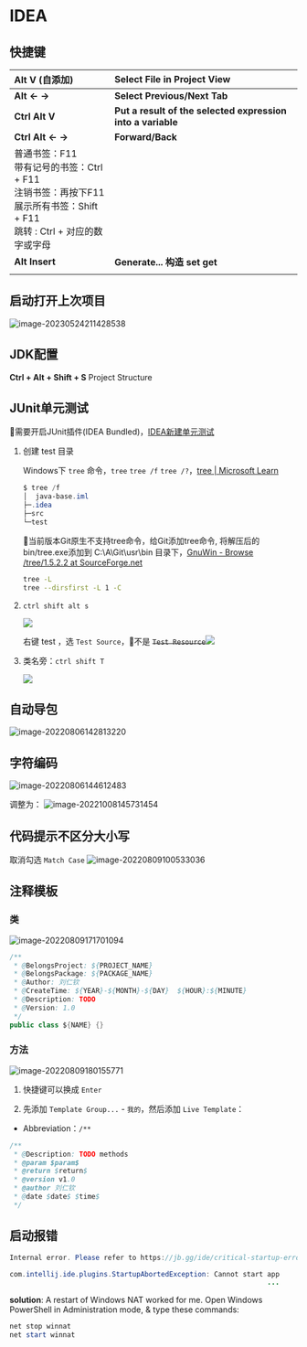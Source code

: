 # IDEA

## 快捷键

| Alt V (自添加)                                                                                     | Select File in Project View                                 |
|:----------------------------------------------------------------------------------------------- |:----------------------------------------------------------- |
| **Alt ← →**                                                                                     | **Select Previous/Next Tab**                                |
| **Ctrl Alt V**                                                                                  | **Put a result of the selected expression into a variable** |
| **Ctrl Alt ← →**                                                                                | **Forward/Back**                                            |
| 普通书签：F11<br/>带有记号的书签：Ctrl + F11<br/>注销书签：再按下F11<br/>展示所有书签：Shift + F11<br/>跳转 : Ctrl + 对应的数字或字母 |                                                             |
| **Alt Insert**                                                                                  | **Generate... 构造 set get**                                  |
|                                                                                                 |                                                             |


## 启动打开上次项目
![image-20230524211428538](https://ulooklikeamovie.oss-cn-beijing.aliyuncs.com/img/image-20230524211428538.png)

## JDK配置
**Ctrl + Alt + Shift + S** Project Structure

## JUnit单元测试

🎉需要开启JUnit插件(IDEA Bundled)，[IDEA新建单元测试](https://blog.csdn.net/qq_36761831/article/details/87540177)

1. 创建 test 目录
   
   Windows下 `tree` 命令，`tree` `tree /f` `tree /?`，[tree | Microsoft Learn](https://learn.microsoft.com/zh-cn/windows-server/administration/windows-commands/tree)
   
   ```powershell
   $ tree /f
   │  java-base.iml
   ├─.idea
   ├─src
   └─test
   ```
   
   🎉当前版本Git原生不支持tree命令，给Git添加tree命令, 将解压后的bin/tree.exe添加到 C:\A\Git\usr\bin 目录下，[GnuWin - Browse /tree/1.5.2.2 at SourceForge.net](https://sourceforge.net/projects/gnuwin32/files/tree/1.5.2.2/)
   
   ```bash
   tree -L
   tree --dirsfirst -L 1 -C
   ```

2. `ctrl shift alt s`
   
   ![](https://ulooklikeamovie.oss-cn-beijing.aliyuncs.com/img/1663827133454.png)
   
   右键 test ，选 `Test Source`，🚫不是 ~~`Test Resource`~~![](https://ulooklikeamovie.oss-cn-beijing.aliyuncs.com/img/1663954975217.png)

3. 类名旁：`ctrl shift T`
   
   ![](https://ulooklikeamovie.oss-cn-beijing.aliyuncs.com/img/1663866155322.png)

## 自动导包

![image-20220806142813220](https://ulooklikeamovie.oss-cn-beijing.aliyuncs.com/img/image-20220806142813220.png)

## 字符编码

![image-20220806144612483](https://ulooklikeamovie.oss-cn-beijing.aliyuncs.com/img/image-20220806144612483.png)

调整为：
![image-20221008145731454](https://ulooklikeamovie.oss-cn-beijing.aliyuncs.com/img/image-20221008145731454.png)

## 代码提示不区分大小写

取消勾选 `Match Case`
![image-20220809100533036](https://ulooklikeamovie.oss-cn-beijing.aliyuncs.com/img/image-20220809100533036.png)

## 注释模板

### 类

![image-20220809171701094](https://ulooklikeamovie.oss-cn-beijing.aliyuncs.com/img/image-20220809171701094.png)

```java
/**
 * @BelongsProject: ${PROJECT_NAME}
 * @BelongsPackage: ${PACKAGE_NAME}
 * @Author: 刘仁钦
 * @CreateTime: ${YEAR}-${MONTH}-${DAY}  ${HOUR}:${MINUTE}
 * @Description: TODO
 * @Version: 1.0
 */
public class ${NAME} {}
```

### 方法

![image-20220809180155771](https://ulooklikeamovie.oss-cn-beijing.aliyuncs.com/img/image-20220809180155771.png)

1. 快捷键可以换成 `Enter`

2. 先添加 `Template Group...` - `我的`，然后添加 `Live Template`：
- Abbreviation：`/**`

```java
/**
 * @Description: TODO methods
 * @param $param$
 * @return $return$
 * @version v1.0
 * @author 刘仁钦
 * @date $date$ $time$
 */
```

## 启动报错

```java
Internal error. Please refer to https://jb.gg/ide/critical-startup-errors

com.intellij.ide.plugins.StartupAbortedException: Cannot start app
                                                               ...
```

**solution**: A restart of Windows NAT worked for me. Open Windows PowerShell in Administration mode, & type these commands:

```powershell
net stop winnat 
net start winnat
```
